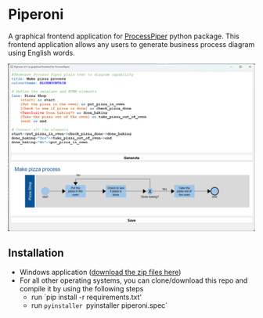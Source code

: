 # Piperoni

A graphical frontend application for [ProcessPiper](https://github.com/csgoh/processpiper) python package. This frontend application allows any users to generate business process diagram using English words.

![Showcase](https://github.com/csgoh/Piperino/blob/main/images/showcase02.png)

## Installation
* Windows application ([download the zip files here](https://github.com/csgoh/Piperino/blob/main/dist/piperoni-windows.zip))
* For all other operating systems, you can clone/download this repo and compile it by using the following steps
  * run `pip install -r requirements.txt'
  * run `pyinstaller `pyinstaller piperoni.spec`


